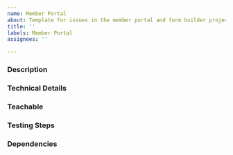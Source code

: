 ```yaml
---
name: Member Portal
about: Template for issues in the member portal and form builder projects
title: ''
labels: Member Portal
assignees: ''

---
```


### Description

### Technical Details

### Teachable

### Testing Steps

### Dependencies
